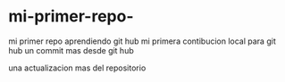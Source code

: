 # mi-primer-repo-
mi primer repo aprendiendo git hub
mi primera contibucion local para git hub
un commit mas desde git hub

una actualizacion mas del repositorio
